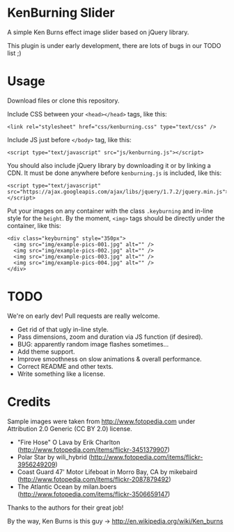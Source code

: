 KenBurning Slider
=================
A simple Ken Burns effect image slider based on jQuery library.

This plugin is under early development, there are lots of bugs in our TODO list ;)

Usage
=====
Download files or clone this repository.

Include CSS between your `<head></head>` tags, like this:
```
<link rel="stylesheet" href="css/kenburning.css" type="text/css" />
```

Include JS just before `</body>` tag, like this:
```
<script type="text/javascript" src="js/kenburning.js"></script>
```

You should also include jQuery library by downloading it or by linking a CDN. It must be done anywhere before `kenburning.js` is included, like this:
```
<script type="text/javascript" src="https://ajax.googleapis.com/ajax/libs/jquery/1.7.2/jquery.min.js"></script>
```

Put your images on any container with the class `.keyburning` and in-line style for the `height`. By the moment, `<img>` tags should be directly under the container, like this:
```
<div class="keyburning" style="350px">
  <img src="img/example-pics-001.jpg" alt="" />
  <img src="img/example-pics-002.jpg" alt="" />
  <img src="img/example-pics-003.jpg" alt="" />
  <img src="img/example-pics-004.jpg" alt="" />
</div>
```

TODO
====
We're on early dev! Pull requests are really welcome.
* Get rid of that ugly in-line style.
* Pass dimensions, zoom and duration via JS function (if desired).
* BUG: apparently random image flashes sometimes...
* Add theme support.
* Improve smoothness on slow animations & overall performance.
* Correct README and other texts.
* Write something like a license.

Credits
=======
Sample images were taken from http://www.fotopedia.com under Attribution 2.0 Generic (CC BY 2.0) license.
* "Fire Hose" O Lava by Erik Charlton (http://www.fotopedia.com/items/flickr-3451379907)
* Polar Star by wili_hybrid (http://www.fotopedia.com/items/flickr-3956249209)
* Coast Guard 47' Motor Lifeboat in Morro Bay, CA by mikebaird (http://www.fotopedia.com/items/flickr-2087879492)
* The Atlantic Ocean by milan.boers (http://www.fotopedia.com/items/flickr-3506659147)

Thanks to the authors for their great job!

By the way, Ken Burns is this guy -> http://en.wikipedia.org/wiki/Ken_burns
